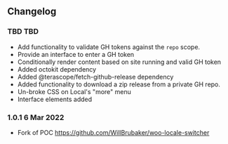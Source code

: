 ## Changelog

### TBD TBD
* Add functionality to validate GH tokens against the `repo` scope.
* Provide an interface to enter a GH token
* Conditionally render content based on site running and valid GH token
* Added octokit dependency
* Added @terascope/fetch-github-release dependency
* Added functionality to download a zip release from a private GH repo.
* Un-broke CSS on Local's "more" menu
* Interface elements added

### 1.0.1 6 Mar 2022
* Fork of POC https://github.com/WillBrubaker/woo-locale-switcher